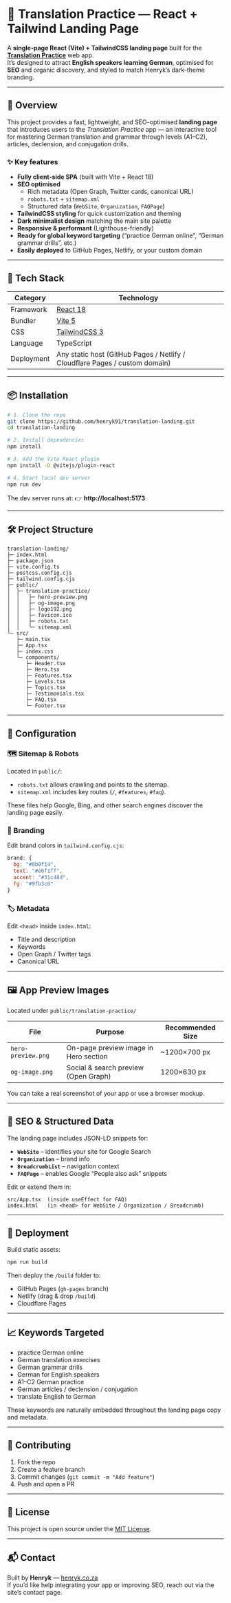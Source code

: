 # 🧠 Translation Practice — React + Tailwind Landing Page

A **single-page React (Vite) + TailwindCSS landing page** built for the [**Translation Practice**](https://henryk.co.za/translation-practice/) web app.  
It’s designed to attract **English speakers learning German**, optimised for **SEO** and organic discovery, and styled to match Henryk’s dark-theme branding.

---

## 🚀 Overview

This project provides a fast, lightweight, and SEO-optimised **landing page** that introduces users to the *Translation Practice* app — an interactive tool for mastering German translation and grammar through levels (A1–C2), articles, declension, and conjugation drills.

### ✨ Key features
- **Fully client-side SPA** (built with Vite + React 18)
- **SEO optimised**
  - Rich metadata (Open Graph, Twitter cards, canonical URL)
  - `robots.txt` + `sitemap.xml`
  - Structured data (`WebSite`, `Organization`, `FAQPage`)
- **TailwindCSS styling** for quick customization and theming
- **Dark minimalist design** matching the main site palette
- **Responsive & performant** (Lighthouse-friendly)
- **Ready for global keyword targeting** (“practice German online”, “German grammar drills”, etc.)
- **Easily deployed** to GitHub Pages, Netlify, or your custom domain

---

## 🧩 Tech Stack

| Category | Technology |
|-----------|-------------|
| Framework | [React 18](https://react.dev/) |
| Bundler | [Vite 5](https://vitejs.dev/) |
| CSS | [TailwindCSS 3](https://tailwindcss.com/) |
| Language | TypeScript |
| Deployment | Any static host (GitHub Pages / Netlify / Cloudflare Pages / custom domain) |

---

## 📦 Installation

```bash
# 1. Clone the repo
git clone https://github.com/henryk91/translation-landing.git
cd translation-landing

# 2. Install dependencies
npm install

# 3. Add the Vite React plugin
npm install -D @vitejs/plugin-react

# 4. Start local dev server
npm run dev
```

The dev server runs at:
👉 **http://localhost:5173**

---

## 🛠️ Project Structure

```
translation-landing/
├─ index.html
├─ package.json
├─ vite.config.ts
├─ postcss.config.cjs
├─ tailwind.config.cjs
├─ public/
│  ├─ translation-practice/
│  │   ├─ hero-preview.png
│  │   ├─ og-image.png
│  │   ├─ logo192.png
│  │   ├─ favicon.ico
│  │   ├─ robots.txt
│  │   └─ sitemap.xml
└─ src/
   ├─ main.tsx
   ├─ App.tsx
   ├─ index.css
   └─ components/
      ├─ Header.tsx
      ├─ Hero.tsx
      ├─ Features.tsx
      ├─ Levels.tsx
      ├─ Topics.tsx
      ├─ Testimonials.tsx
      ├─ FAQ.tsx
      └─ Footer.tsx
```

---

## 🧱 Configuration

### 🗺️ Sitemap & Robots
Located in `public/`:

- `robots.txt` allows crawling and points to the sitemap.
- `sitemap.xml` includes key routes (`/`, `#features`, `#faq`).

These files help Google, Bing, and other search engines discover the landing page easily.

### 🎨 Branding
Edit brand colors in `tailwind.config.cjs`:

```js
brand: {
  bg: "#0b0f14",
  text: "#e6f1ff",
  accent: "#31c48d",
  fg: "#9fb3c8"
}
```

### 🏷️ Metadata
Edit `<head>` inside `index.html`:
- Title and description
- Keywords
- Open Graph / Twitter tags
- Canonical URL

---

## 🖼️ App Preview Images

Located under `public/translation-practice/`

| File | Purpose | Recommended Size |
|-------|----------|------------------|
| `hero-preview.png` | On-page preview image in Hero section | ~1200×700 px |
| `og-image.png` | Social & search preview (Open Graph) | 1200×630 px |

You can take a real screenshot of your app or use a browser mockup.

---

## 📄 SEO & Structured Data

The landing page includes JSON-LD snippets for:
- **`WebSite`** – identifies your site for Google Search
- **`Organization`** – brand info
- **`BreadcrumbList`** – navigation context
- **`FAQPage`** – enables Google “People also ask” snippets

Edit or extend them in:
```tsx
src/App.tsx  (inside useEffect for FAQ)
index.html   (in <head> for WebSite / Organization / Breadcrumb)
```

---

## 🧭 Deployment

Build static assets:
```bash
npm run build
```

Then deploy the `/build` folder to:
- GitHub Pages (`gh-pages` branch)
- Netlify (drag & drop `/build`)
- Cloudflare Pages

---

## 📈 Keywords Targeted

- practice German online
- German translation exercises
- German grammar drills
- German for English speakers
- A1–C2 German practice
- German articles / declension / conjugation
- translate English to German

These keywords are naturally embedded throughout the landing page copy and metadata.

---

## 🤝 Contributing

1. Fork the repo
2. Create a feature branch
3. Commit changes (`git commit -m "Add feature"`)
4. Push and open a PR

---

## 🧾 License

This project is open source under the [MIT License](LICENSE).

---

## 📬 Contact

Built by **Henryk** — [henryk.co.za](https://henryk.co.za)  
If you’d like help integrating your app or improving SEO, reach out via the site’s contact page.
